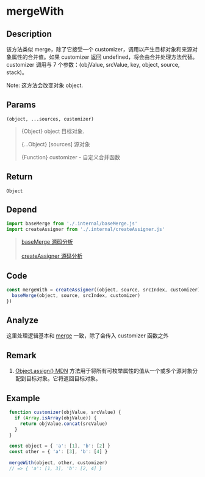# mergeWith 

## Description 
该方法类似 merge，除了它接受一个 customizer，调用以产生目标对象和来源对象属性的合并值。如果 customizer 返回 undefined，将会由合并处理方法代替。customizer 调用与 7 个参数：(objValue, srcValue, key, object, source, stack)。

Note: 这方法会改变对象 object.
## Params
`(object, ...sources, customizer)`
> {Object} object 目标对象.
>
> {...Object} [sources] 源对象
>
> {Function} customizer - 自定义合并函数
>

## Return
`Object`
## Depend
```js
import baseMerge from './.internal/baseMerge.js'
import createAssigner from './.internal/createAssigner.js'
```
> [baseMerge 源码分析](../internal/baseMerge.md)
> <br/>
> <br/>
> [createAssigner 源码分析](../internal/createAssigner.md)
>

## Code
```js
const mergeWith = createAssigner((object, source, srcIndex, customizer) => {
  baseMerge(object, source, srcIndex, customizer)
})
```
## Analyze
这里处理逻辑基本和 [merge](./merge.md) 一致，除了会传入 customizer 函数之外
## Remark
1. [Object.assign() MDN](https://developer.mozilla.org/zh-CN/docs/Web/JavaScript/Reference/Global_Objects/Object/assign) 方法用于将所有可枚举属性的值从一个或多个源对象分配到目标对象。它将返回目标对象。

## Example
```js
 function customizer(objValue, srcValue) {
   if (Array.isArray(objValue)) {
     return objValue.concat(srcValue)
   }
 }

 const object = { 'a': [1], 'b': [2] }
 const other = { 'a': [3], 'b': [4] }

 mergeWith(object, other, customizer)
 // => { 'a': [1, 3], 'b': [2, 4] }
```

